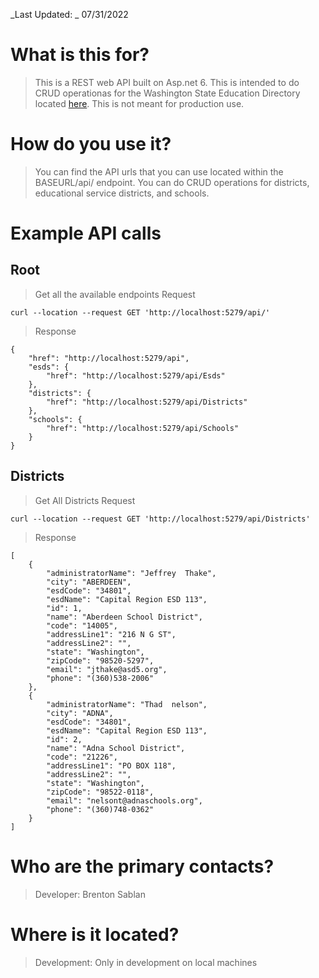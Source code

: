 ﻿_Last Updated: _ 07/31/2022


# What is this for?
> This is a REST web API built on Asp.net 6. This is intended to do CRUD operationas for the Washington State Education Directory located [here](https://eds.ospi.k12.wa.us/DirectoryEDS.aspx). This is not meant for production use.

# How do you use it?
> You can find the API urls that you can use located within the BASEURL/api/ endpoint. You can do CRUD operations for districts, educational service districts, and schools.

# Example API calls
## Root

> Get all the available endpoints
> Request
````
curl --location --request GET 'http://localhost:5279/api/'
````

> Response
````
{
    "href": "http://localhost:5279/api",
    "esds": {
        "href": "http://localhost:5279/api/Esds"
    },
    "districts": {
        "href": "http://localhost:5279/api/Districts"
    },
    "schools": {
        "href": "http://localhost:5279/api/Schools"
    }
}
````

## Districts
> Get All Districts
> Request
````
curl --location --request GET 'http://localhost:5279/api/Districts'
````
> Response
````
[
    {
        "administratorName": "Jeffrey  Thake",
        "city": "ABERDEEN",
        "esdCode": "34801",
        "esdName": "Capital Region ESD 113",
        "id": 1,
        "name": "Aberdeen School District",
        "code": "14005",
        "addressLine1": "216 N G ST",
        "addressLine2": "",
        "state": "Washington",
        "zipCode": "98520-5297",
        "email": "jthake@asd5.org",
        "phone": "(360)538-2006"
    },
    {
        "administratorName": "Thad  nelson",
        "city": "ADNA",
        "esdCode": "34801",
        "esdName": "Capital Region ESD 113",
        "id": 2,
        "name": "Adna School District",
        "code": "21226",
        "addressLine1": "PO BOX 118",
        "addressLine2": "",
        "state": "Washington",
        "zipCode": "98522-0118",
        "email": "nelsont@adnaschools.org",
        "phone": "(360)748-0362"
    }
]
````

# Who are the primary contacts?
> Developer: Brenton Sablan 

# Where is it located?
> Development: Only in development on local machines